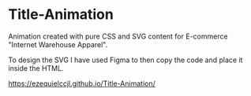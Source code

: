 # Title-Animation

Animation created with pure CSS and SVG content for E-commerce "Internet Warehouse Apparel".

To design the SVG I have used Figma to then copy the code and place it inside the HTML.

https://ezequielccjl.github.io/Title-Animation/

